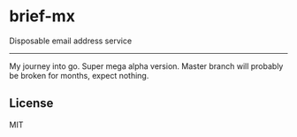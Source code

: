 # brief-mx

Disposable email address service

---

My journey into go. Super mega alpha version. Master branch will probably be broken for months, expect nothing.

## License

MIT